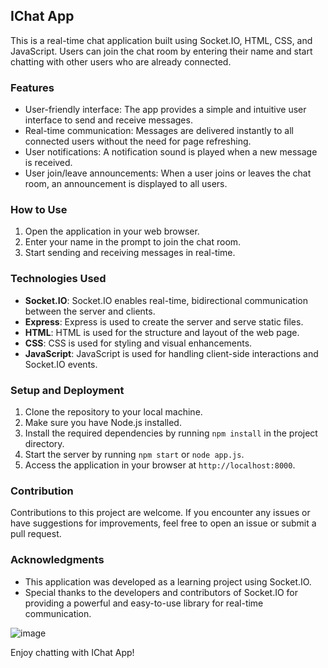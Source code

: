 ## IChat App

This is a real-time chat application built using Socket.IO, HTML, CSS, and JavaScript. Users can join the chat room by entering their name and start chatting with other users who are already connected.

### Features
- User-friendly interface: The app provides a simple and intuitive user interface to send and receive messages.
- Real-time communication: Messages are delivered instantly to all connected users without the need for page refreshing.
- User notifications: A notification sound is played when a new message is received.
- User join/leave announcements: When a user joins or leaves the chat room, an announcement is displayed to all users.

### How to Use
1. Open the application in your web browser.
2. Enter your name in the prompt to join the chat room.
3. Start sending and receiving messages in real-time.

### Technologies Used
- **Socket.IO**: Socket.IO enables real-time, bidirectional communication between the server and clients.
- **Express**: Express is used to create the server and serve static files.
- **HTML**: HTML is used for the structure and layout of the web page.
- **CSS**: CSS is used for styling and visual enhancements.
- **JavaScript**: JavaScript is used for handling client-side interactions and Socket.IO events.

### Setup and Deployment
1. Clone the repository to your local machine.
2. Make sure you have Node.js installed.
3. Install the required dependencies by running `npm install` in the project directory.
4. Start the server by running `npm start` or `node app.js`.
5. Access the application in your browser at `http://localhost:8000`.

### Contribution
Contributions to this project are welcome. If you encounter any issues or have suggestions for improvements, feel free to open an issue or submit a pull request.

### Acknowledgments
- This application was developed as a learning project using Socket.IO.
- Special thanks to the developers and contributors of Socket.IO for providing a powerful and easy-to-use library for real-time communication.


![image](https://github.com/ranjit534/IChat_app/assets/83406475/df635c4c-f872-4d77-beaf-57d24ae2841c)

Enjoy chatting with IChat App!
